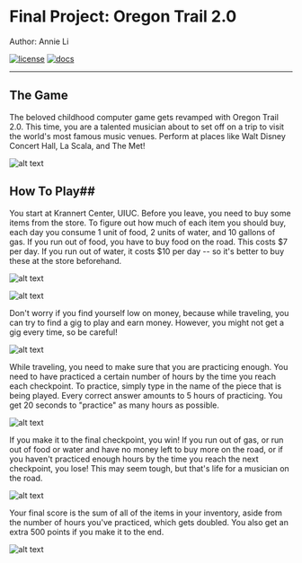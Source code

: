 # Final Project: Oregon Trail 2.0

Author: Annie Li

[![license](https://img.shields.io/badge/license-MIT-green)](LICENSE)
[![docs](https://img.shields.io/badge/docs-yes-brightgreen)](docs/README.md)

---
## The Game ##
The beloved childhood computer game gets revamped with Oregon Trail 2.0. This
 time, you are a talented musician about to set off on a trip to visit the
  world's most famous music venues. Perform at places like Walt Disney
   Concert Hall, La Scala, and The Met!

![alt text](assets/krannert_checkpoint.png?raw=true)

   
## How To Play##
You start at Krannert Center, UIUC. Before you leave, you need to buy some items
from the store. To figure out how much of each item you should buy, each day
you consume 1 unit of food, 2 units of water, and 10 gallons of gas. If you
run out of food, you have to buy food on the road. This costs $7 per day. If
you run out of water, it costs $10 per day -- so it's better to buy these
at the store beforehand.

![alt text](assets/start_page.jpg?raw=true "Start page")

![alt text](assets/store_page.jpg?raw=true)
  
Don't worry if you find yourself low on money, because while traveling, you can
try to find a gig to play and earn money. However, you might not get a
gig every time, so be careful!

![alt text](assets/gig_page.jpg?raw=true)

     
While traveling, you need to make sure that you are practicing enough. You
need to have practiced a certain number of hours by the time you reach each
checkpoint. To practice, simply type in the name of the piece that is
being played. Every correct answer amounts to 5 hours of practicing. You
get 20 seconds to "practice" as many hours as possible.

![alt text](assets/practice_page.jpg?raw=true)

 
If you make it to the final checkpoint, you win! If you run out of gas, or
 run out of food or water and have no money left to
buy more on the road, or if you haven't practiced enough hours by the time
you reach the next checkpoint, you lose! This may seem tough, but that's
life for a musician on the road.

![alt text](assets/travel_page.jpg?raw=true)


Your final score is the sum of all of the items in your inventory, aside
from the number of hours you've practiced, which gets doubled. You also get
an extra 500 points if you make it to the end.

![alt text](assets/game_over_page.jpg?raw=true)
